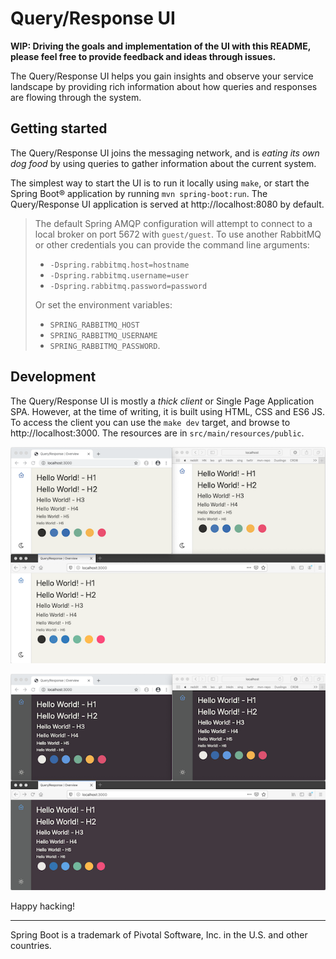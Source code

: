 Query/Response UI
=================

**WIP: Driving the goals and implementation of the UI with this README, please
       feel free to provide feedback and ideas through issues.**

The Query/Response UI helps you gain insights and observe your service
landscape by providing rich information about how queries and responses are
flowing through the system.

Getting started
---------------

The Query/Response UI joins the messaging network, and is _eating its own dog
food_ by using queries to gather information about the current system.

The simplest way to start the UI is to run it locally using `make`, or start
the Spring Boot® application by running `mvn spring-boot:run`. The
Query/Response UI application is served at http://localhost:8080 by default.

> The default Spring AMQP configuration will attempt to connect to a local
> broker on port 5672 with `guest/guest`. To use another RabbitMQ or other
> credentials you can provide the command line arguments:
> 
> * `-Dspring.rabbitmq.host=hostname`
> * `-Dspring.rabbitmq.username=user`
> * `-Dspring.rabbitmq.password=password`
> 
> Or set the environment variables:
> 
> * `SPRING_RABBITMQ_HOST`
> * `SPRING_RABBITMQ_USERNAME`
> * `SPRING_RABBITMQ_PASSWORD`.

Development
-----------

The Query/Response UI is mostly a _thick client_ or Single Page Application
SPA. However, at the time of writing, it is built using HTML, CSS and ES6 JS.
To access the client you can use the `make dev` target, and browse to
http://localhost:3000. The resources are in `src/main/resources/public`.

![Light Theme](light.png)

![Dark Theme](dark.png)

Happy hacking!

---

Spring Boot is a trademark of Pivotal Software, Inc. in the U.S. and other
countries.
